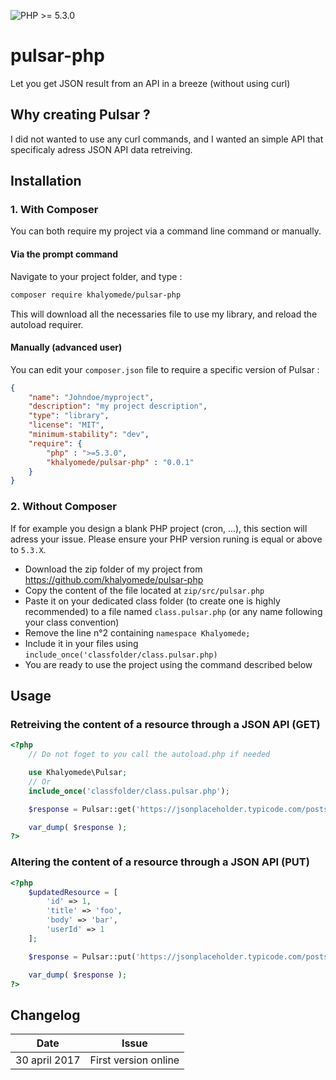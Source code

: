 
![PHP >= 5.3.0](https://img.shields.io/badge/php-%3E%3D5.3.0-blue.svg "PHP >= 5.3.0")

# pulsar-php
Let you get JSON result from an API in a breeze (without using curl)

## Why creating Pulsar ?
I did not wanted to use any curl commands, and I wanted an simple API that specificaly adress JSON API data retreiving.

## Installation

### 1. With Composer
You can both require my project via a command line command or manually.

#### Via the prompt command
Navigate to your project folder, and type :
```bash
composer require khalyomede/pulsar-php
```
This will download all the necessaries file to use my library, and reload the autoload requirer.

#### Manually (advanced user)
You can edit your `composer.json` file to require a specific version of Pulsar :
```json
{
    "name": "Johndoe/myproject",
    "description": "my project description",
    "type": "library",
    "license": "MIT",
    "minimum-stability": "dev",
    "require": {
    	"php" : ">=5.3.0",
    	"khalyomede/pulsar-php" : "0.0.1"
    }
}
```

### 2. Without Composer
If for example you design a blank PHP project (cron, ...), this section will adress your issue. Please ensure your PHP version runing is equal or above to `5.3.X`.

- Download the zip folder of my project from https://github.com/khalyomede/pulsar-php
- Copy the content of the file located at `zip/src/pulsar.php`
- Paste it on your dedicated class folder (to create one is highly recommended) to a file named `class.pulsar.php` (or any name following your class convention)
- Remove the line n°2 containing `namespace Khalyomede;`
- Include it in your files using `include_once('classfolder/class.pulsar.php)`
- You are ready to use the project using the command described below

## Usage
### Retreiving the content of a resource through a JSON API (GET)
```php
<?php
	// Do not foget to you call the autoload.php if needed

	use Khalyomede\Pulsar;
	// Or 
	include_once('classfolder/class.pulsar.php');

	$response = Pulsar::get('https://jsonplaceholder.typicode.com/posts/1');

	var_dump( $response );
?>
```

### Altering the content of a resource through a JSON API (PUT)
```php
<?php
	$updatedResource = [
		'id' => 1,
		'title' => 'foo',
		'body' => 'bar',
		'userId' => 1
	];

	$response = Pulsar::put('https://jsonplaceholder.typicode.com/posts/1', $updatedResource);

	var_dump( $response );
?>
```

## Changelog
|Date|Issue|
|---|---|
|30 april 2017|First version online|
